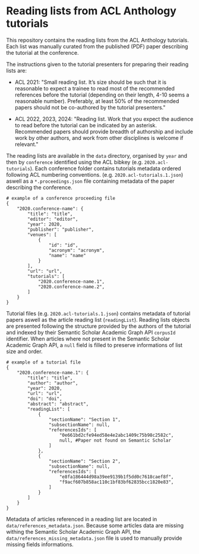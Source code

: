 # Reading lists from ACL Anthology tutorials

This repository contains the reading lists from the ACL Anthology tutorials.
Each list was manually curated from the published (PDF) paper describing the tutorial at the conference.

The instructions given to the tutorial presenters for preparing their reading lists are:

- ACL 2021: "Small reading list. It’s size should be such that it is reasonable to expect a trainee to read most of the recommended references before the tutorial (depending on their length, 4-10 seems a reasonable number). Preferably, at least 50% of the recommended papers should not be co-authored by the tutorial presenters."

- ACL 2022, 2023, 2024: "Reading list. Work that you expect the audience to read before the tutorial can be indicated by an asterisk. Recommended papers should provide breadth of authorship and include work by other authors, and work from other disciplines is welcome if relevant."

The reading lists are available in the `data` directory, organised by `year` and then by `conference` identified using the ACL bibkey (e.g. `2020.acl-tutorials`).
Each conference folder contains tutorials metadata ordered following ACL numbering conventions. (e.g. `2020.acl-tutorials.1.json`) aswell as a `*.proceedings.json` file containing metadata of the paper describing the conference.

```
# example of a conference proceeding file
{
    "2020.conference-name": {
        "title": "title",
        "editor": "editor",
        "year": 2020,
        "publisher": "publisher",
        "venues": [
            {
                "id": "id",
                "acronym": "acronym",
                "name": "name"
            }
        ],
        "url": "url",
        "tutorials": [
            "2020.conference-name.1",
            "2020.conference-name.2",
        ]   
    }
}
```

Tutorial files (e.g. `2020.acl-tutorials.1.json`) contains metadata of tutorial papers aswell as the article reading list (`readingList`). Reading lists objects are presented following the structure provided by the authors of the tutorial and indexed by their Semantic Scholar Academic Graph API `corpusId` identifier. When articles where not present in the Semantic Scholar Academic Graph API, a `null` field is filled to preserve informations of list size and order.


```
# example of a tutorial file
{
    "2020.conference-name.1": {
        "title": "title",
        "author": "author",
        "year": 2020,
        "url": "url",
        "doi": "doi",
        "abstract": "abstract",
        "readingList": [
            {
                "sectionName": "Section 1",
                "subsectionName": null,
                "referencesIds": [
                    "0e661bd2cfe94ed58e4e2abc1409c75b98c2582c",
                    null, #Paper not found on Semantic Scholar
                ]
            },
            {
                "sectionName": "Section 2",
                "subsectionName": null,
                "referencesIds": [
                    "e8fa186444d98a39ee9139b1f5dd0c7618caef8f",
                    "f9acf607b858ac110c1bf83bf62835bcc1820e83",
                ]
            }
        ]
    }
}
```

Metadata of articles referenced in a reading list are located in `data/references_metadata.json`. Because some articles data are missing withing the Semantic Scholar Academic Graph API, the `data/references_missing_metadata.json` file is used to manually provide missing fields informations.

